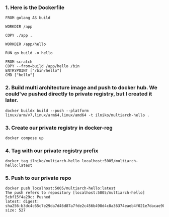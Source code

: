 ### 1. Here is the Dockerfile
```
FROM golang AS build

WORKDIR /app

COPY ./app .

WORKDIR /app/hello

RUN go build -o hello

FROM scratch
COPY --from=build /app/hello /bin
ENTRYPOINT ["/bin/hello"]
CMD ["hello"]
```

### 2. Build multi architecture image and push to docker hub. We could've pushed directly to private registry, but I created it later.
```
docker buildx build --push --platform linux/arm/v7,linux/arm64,linux/amd64 -t ilniko/multiarch-hello .
```
### 3. Create our private registry in docker-reg
```
docker compose up
```
### 4. Tag with our private registry prefix
```
docker tag ilniko/multiarch-hello localhost:5005/multiarch-hello:latest
```
### 5. Push to our private repo
```
docker push localhost:5005/multiarch-hello:latest
The push refers to repository [localhost:5005/multiarch-hello]
5cbf15f4a29c: Pushed 
latest: digest: sha256:b3dc4c65c7e29da7d46d87a7fde2c456b498d4c8a36374eaeb4f021e7dacae90 size: 527
```
